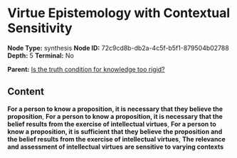 # Virtue Epistemology with Contextual Sensitivity

**Node Type:** synthesis
**Node ID:** 72c9cd8b-db2a-4c5f-b5f1-879504b02788
**Depth:** 5
**Terminal:** No

**Parent:** [Is the truth condition for knowledge too rigid?](is-the-truth-condition-for-knowledge-too-rigid-antithesis-f392fcf9-0ba1-4c24-b88a-39271aae6068.md)

## Content

**For a person to know a proposition, it is necessary that they believe the proposition**, **For a person to know a proposition, it is necessary that the belief results from the exercise of intellectual virtues**, **For a person to know a proposition, it is sufficient that they believe the proposition and the belief results from the exercise of intellectual virtues**, **The relevance and assessment of intellectual virtues are sensitive to varying contexts**
